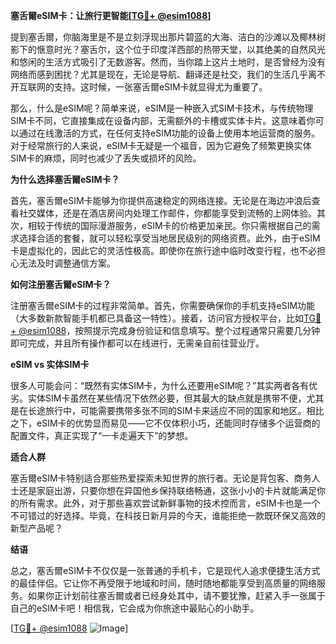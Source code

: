 **塞舌爾eSIM卡：让旅行更智能[[TG💪+ @esim1088](https://t.me/s/esim1088)]**

提到塞舌爾，你脑海里是不是立刻浮现出那片碧蓝的大海、洁白的沙滩以及椰林树影下的惬意时光？塞舌尔，这个位于印度洋西部的热带天堂，以其绝美的自然风光和悠闲的生活方式吸引了无数游客。然而，当你踏上这片土地时，是否曾经为没有网络而感到困扰？尤其是现在，无论是导航、翻译还是社交，我们的生活几乎离不开互联网的支持。这时候，一张塞舌爾eSIM卡就显得尤为重要了。

那么，什么是eSIM呢？简单来说，eSIM是一种嵌入式SIM卡技术，与传统物理SIM卡不同，它直接集成在设备内部，无需额外的卡槽或实体卡片。这意味着你可以通过在线激活的方式，在任何支持eSIM功能的设备上使用本地运营商的服务。对于经常旅行的人来说，eSIM卡无疑是一个福音，因为它避免了频繁更换实体SIM卡的麻烦，同时也减少了丢失或损坏的风险。

**为什么选择塞舌爾eSIM卡？**

首先，塞舌爾eSIM卡能够为你提供高速稳定的网络连接。无论是在海边冲浪后查看社交媒体，还是在酒店房间内处理工作邮件，你都能享受到流畅的上网体验。其次，相较于传统的国际漫游服务，eSIM卡的价格更加亲民。你只需根据自己的需求选择合适的套餐，就可以轻松享受当地居民级别的网络资费。此外，由于eSIM卡是虚拟化的，因此它的灵活性极高。即使你在旅行途中临时改变行程，也不必担心无法及时调整通信方案。

**如何注册塞舌爾eSIM卡？**

注册塞舌爾eSIM卡的过程非常简单。首先，你需要确保你的手机支持eSIM功能（大多数新款智能手机都已具备这一特性）。接着，访问官方授权平台，比如[TG💪+ @esim1088](https://t.me/s/esim1088)，按照提示完成身份验证和信息填写。整个过程通常只需要几分钟即可完成，并且所有操作都可以在线进行，无需亲自前往营业厅。

**eSIM vs 实体SIM卡**

很多人可能会问：“既然有实体SIM卡，为什么还要用eSIM呢？”其实两者各有优劣。实体SIM卡虽然在某些情况下依然必要，但其最大的缺点就是携带不便，尤其是在长途旅行中，可能需要携带多张不同的SIM卡来适应不同的国家和地区。相比之下，eSIM卡的优势显而易见——它不仅体积小巧，还能同时存储多个运营商的配置文件，真正实现了“一卡走遍天下”的梦想。

**适合人群**

塞舌爾eSIM卡特别适合那些热爱探索未知世界的旅行者。无论是背包客、商务人士还是家庭出游，只要你想在异国他乡保持联络畅通，这张小小的卡片就能满足你的所有需求。此外，对于那些喜欢尝试新鲜事物的技术控而言，eSIM卡也是一个不可错过的好选择。毕竟，在科技日新月异的今天，谁能拒绝一款既环保又高效的新型产品呢？

**结语**

总之，塞舌爾eSIM卡不仅仅是一张普通的手机卡，它是现代人追求便捷生活方式的最佳伴侣。它让你不再受限于地域和时间，随时随地都能享受到高质量的网络服务。如果你正计划前往塞舌爾或者已经身处其中，请不要犹豫，赶紧入手一张属于自己的eSIM卡吧！相信我，它会成为你旅途中最贴心的小助手。

[[TG💪+ @esim1088](https://t.me/s/esim1088) ![Image](https://i.postimg.cc/4NQfJmqS/Snipaste-2025-05-13-00-14-12.png)]